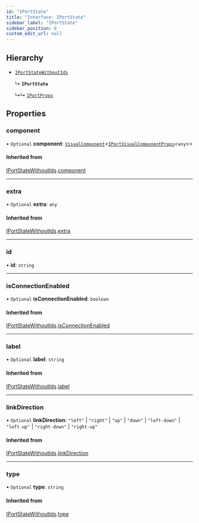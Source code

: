 ```yaml
---
id: "IPortState"
title: "Interface: IPortState"
sidebar_label: "IPortState"
sidebar_position: 0
custom_edit_url: null
---
```


## Hierarchy

- [`IPortStateWithoutIds`](IPortStateWithoutIds.md)

  ↳ **`IPortState`**

  ↳↳ [`IPortProps`](IPortProps.md)

## Properties

### component

• `Optional` **component**: [`VisualComponent`](../#visualcomponent)<[`IPortVisualComponentProps`](IPortVisualComponentProps.md)<`any`\>\>

#### Inherited from

[IPortStateWithoutIds](IPortStateWithoutIds.md).[component](IPortStateWithoutIds.md#component)

___

### extra

• `Optional` **extra**: `any`

#### Inherited from

[IPortStateWithoutIds](IPortStateWithoutIds.md).[extra](IPortStateWithoutIds.md#extra)

___

### id

• **id**: `string`

___

### isConnectionEnabled

• `Optional` **isConnectionEnabled**: `boolean`

#### Inherited from

[IPortStateWithoutIds](IPortStateWithoutIds.md).[isConnectionEnabled](IPortStateWithoutIds.md#isconnectionenabled)

___

### label

• `Optional` **label**: `string`

#### Inherited from

[IPortStateWithoutIds](IPortStateWithoutIds.md).[label](IPortStateWithoutIds.md#label)

___

### linkDirection

• `Optional` **linkDirection**: ``"left"`` \| ``"right"`` \| ``"up"`` \| ``"down"`` \| ``"left-down"`` \| ``"left-up"`` \| ``"right-down"`` \| ``"right-up"``

#### Inherited from

[IPortStateWithoutIds](IPortStateWithoutIds.md).[linkDirection](IPortStateWithoutIds.md#linkdirection)

___

### type

• `Optional` **type**: `string`

#### Inherited from

[IPortStateWithoutIds](IPortStateWithoutIds.md).[type](IPortStateWithoutIds.md#type)
